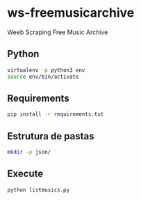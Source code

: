 # ws-freemusicarchive

Weeb Scraping Free Music Archive

## Python

```bash
virtualenv -p python3 env
source env/bin/activate
```

## Requirements

```bash
pip install -r requirements.txt
```

## Estrutura de pastas

```bash
mkdir -p json/
```

## Execute

```lang-py
python listmusics.py
```
